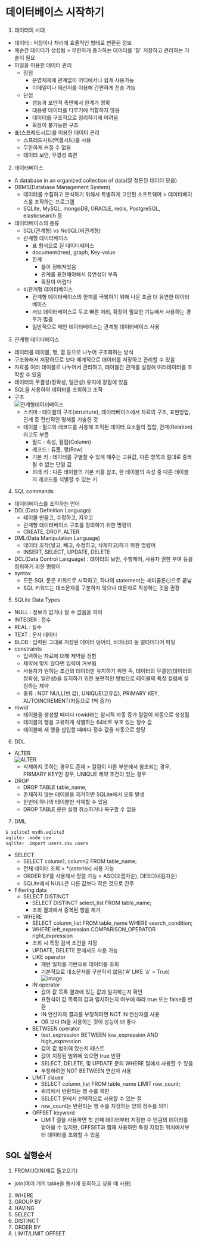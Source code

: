 # 데이터베이스 시작하기
1. 데이터의 시대
- 데이터 : 저장이나 처리에 효율적인 형태로 변환된 정보
- 매순간 데이터가 생성됨 > 무한하게 증가하는 데이터를 '잘' 저장하고 관리하는 기술이 필요
- 파일을 이용한 데이터 관리
  - 장점
    - 운영체제에 관계없이 어디에서나 쉽게 사용가능
    - 이메일이나 메신저를 이용해 간편하게 전송 가능
  - 단점
    - 성능과 보안적 측면에서 한계가 명확
    - 대용량 데이터를 다루기에 적합하지 않음
    - 데이터를 구조적으로 정리하기에 어려움
    - 확장이 불가능한 구조
- 표(스프레드시트)를 이용한 데이터 관리
  - 스프레드시트(엑셀시트)를 사용
  - 무한하게 커질 수 없음
  - 데이터 보안, 무결성 측면

2. 데이터베이스
- A database in an organized collection of data(잘 정돈된 데이터 모음)
- DBMS(Database Management System)
  - 데이터를 수집하고 분석하기 위해서 특별하게 고안된 소프트웨어 > 데이터베이스를 조작하는 프로그램
  - SQLite, MySQL, mongoDB, ORACLE, redis, PostgreSQL, elasticsearch 등
- 데이터베이스의 종류
  - SQL(관계형) vs NoSQL(비관계형)
  - 관계형 데이터베이스
    - 표 형식으로 된 데이터베이스
    - document(tree), graph, Key-value
    - 한계
      - 틀이 정해져있음
      - 관계를 표현해야해서 유연성이 부족
      - 확장이 어렵다
  - 비관계형 데이터베이스
    - 관계형 데이터베이스의 한계를 극복하기 위해 나온 조금 더 유연한 데이터베이스
    - 서브 데이터베이스로 두고 빠른 처리, 확장이 필요한 기능에서 사용하는 경우가 많음
    - 일반적으로 메인 데이터베이스는 관계형 데이터베이스 사용

3. 관계형 데이터베이스
- 데이터를 테이블, 행, 열 등으로 나누어 구조화하는 방식
- 구조화해서 저장하므로 보다 체계적으로 데이터를 저장하고 관리할 수 있음
- 자료를 여러 테이블로 나누어서 관리하고, 테이블간 관계를 설정해 여러테이터를 조작할 수 있음
- 데이터의 무결성(정확성, 일관성) 유지에 장점에 있음
- SQL을 사용하여 데이터를 조회하고 조작
- 구조  
  ![관계형데이터베이스](https://user-images.githubusercontent.com/122499274/229952963-83fee3a5-1e87-4b08-94c8-cacb9af87392.png)
  - 스키마 : 테이블의 구조(structure), 데이터베이스에서 자료의 구조, 표현방법, 관계 등 전반적인 명세를 기술한 것
  - 테이블 : 필드와 레코드를 사용해 조직된 데이터 요소들의 집합, 관계(Relation)라고도 부름
    - 필드 : 속성, 컬럼(Column)
    - 레코드 : 튜플, 행(Row)
    - 기본 키 : 데이터를 구별할 수 있게 해주는 고유값, 다른 항목과 절대로 중복될 수 없는 단일 값
    - 외래 키 : 다른 테이블의 기본 키를 참조, 한 테이블의 속성 중 다른 테이블의 레코드를 식별할 수 있는 키

4. SQL commands
- 데이터베이스를 조작하는 언어
- DDL(Data Definition Language)
  - 테이블 만들고, 수정하고, 지우고
  - 관계형 데이터베이스 구조를 정의하기 위한 명령어
  - CREATE, DROP, ALTER
- DML(Data Manipulation Language)
  - 데이터 조작(넣고, 빼고, 수정하고, 삭제하고)하기 위한 명령어
  - INSERT, SELECT, UPDATE, DELETE
- DCL(Data Control Language) : 데이터의 보안, 수행제어, 사용자 권한 부여 등을 정의하기 위한 명령어
- syntax
  - 모든 SQL 문은 키워드로 시작하고, 하나의 statement는 세미콜론(;)으로 끝남
  - SQL 키워드는 대소문자를 구분하지 않으나 대문자로 작성하는 것을 권장

5. SQLite Data Types
- NULL : 정보가 없거나 알 수 없음을 의미
- INTEGER : 정수
- REAL : 실수
- TEXT : 문자 데이터
- BLOB : 입력된 그대로 저장된 데이터 덩어리, 바이너리 등 멀티미디어 파일
- constraints
  - 입력하는 자료에 대해 제약을 정함
  - 제약에 맞지 않다면 입력이 거부됨
  - 사용자가 원하는 조건의 데이터만 유지하기 위한 즉, 데이터의 무결성(데이터의 정확성, 일관성)을 유지하기 위한 보편적인 방법으로 테이블의 특정 컬럼에 설정하는 제약
  - 종류 : NOT NULL(빈 값), UNIQUE(고유값), PRIMARY KEY, AUTOINCREMENT(자동으로 1씩 증가)
- rowid
  - 테이블을 생성할 때마다 rowid라는 암시적 자동 증가 컬럼이 자동으로 생성됨
  - 테이블의 행을 고유하게 식별하는 64비트 부호 있는 정수 값
  - 테이블에 새 행을 삽입할 때마다 정수 값을 자동으로 할당

6. DDL
- ALTER  
![ALTER](https://user-images.githubusercontent.com/122499274/229968144-23e20395-279b-4c21-a36e-a4b963ea47eb.png)
  - 삭제하지 못하는 경우도 존재 > 컬럼이 다른 부분에서 참조되는 경우, PRIMARY KEY인 경우, UNIQUE 제약 조건이 있는 경우
- DROP
  - DROP TABLE table_name;
  - 존재하지 않는 테이블을 제거하면 SQLite에서 오류 발생
  - 한번에 하나의 테이블만 삭제할 수 있음
  - DROP TABLE 문은 실행 취소하거나 복구할 수 없음

7. DML
```bash
$ sqlite3 mydb.sqlite3
sqlite> .mode csv
sqlite> .import users.csv users
```
- SELECT
  - SELECT column1, column2 FROM table_name;
  - 전체 데이터 조회 > *(asterisk) 사용 가능
  - ORDER BY를 사용해서 정렬 가능 > ASC(오름차순), DESC(내림차순)
  - SQLite에서 NULL은 다른 값보다 작은 것으로 간주
- Filtering data
  - SELECT DISTINCT
    - SELECT DISTINCT select_list FROM table_name;
    - 조회 결과에서 중복된 행을 제거
  - WHERE
    - SELECT column_list FROM table_name WHERE search_condition;
    - WHERE left_expression COMPARISON_OPERATOR right_expression
    - 조회 시 특정 검색 조건을 지정
    - UPDATE, DELETE 문에서도 사용 가능
    - LIKE operator
      - 패턴 일치를 기반으로 데이터를 조회
      - 기본적으로 대소문자를 구분하지 않음('A' LIKE 'a' > True)  
      ![image](https://user-images.githubusercontent.com/122499274/229974540-cf2b04fc-c9c6-45cc-a9ce-f7bd0e1779c6.png)
    - IN operator
      - 값이 값 목록 결과에 있는 값과 일치하는지 확인
      - 표현식이 값 목록의 값과 일치하는지 여부에 따라 true 또는 false를 반환
      - IN 연산자의 결과를 부정하려면 NOT IN 연산자를 사용
      - OR 보다 IN을 사용하는 것이 성능이 더 좋다
    - BETWEEN operator
      - test_expression BETWEEN low_expression AND high_expression
      - 값이 값 범위에 있는지 테스트
      - 값이 지정된 범위에 있으면 true 반환
      - SELECT, DELETE, 및 UPDATE 문의 WHERE 절에서 사용할 수 있음
      - 부정하려면 NOT BETWEEN 연산자 사용
    - LIMIT clause
      - SELECT column_list FROM table_name LIMIT row_count;
      - 쿼리에서 반환되는 행 수를 제한
      - SELECT 문에서 선택적으로 사용할 수 있는 절
      - row_count는 반환되는 행 수를 지정하는 양의 정수를 의미
    - OFFSET keyword
      - LIMIT 절을 사용하면 첫 번째 데이터부터 지정한 수 만큼의 데이터를 받아올 수 있지만, OFFSET과 함께 사용하면 특정 지정된 위치에서부터 데이터를 조회할 수 있음

## SQL 실행순서
1. FROM/JOIN(재료 들고오기)
- join(여러 개의 table을 동시에 조회하고 싶을 때 사용)
2. WHERE
3. GROUP BY
4. HAVING
5. SELECT
6. DISTINCT
7. ORDER BY
8. LIMIT/LIMIT OFFSET

